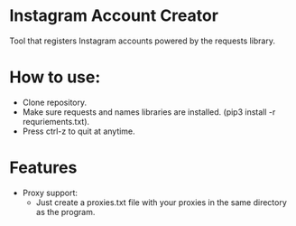 # Instagram Account Creator
Tool that registers Instagram accounts powered by the requests library.

# How to use:
- Clone repository.
- Make sure requests and names libraries are installed. (pip3 install -r requriements.txt).
- Press ctrl-z to quit at anytime. 

# Features
- Proxy support: 
  - Just create a proxies.txt file with your proxies in the same directory as the program.
